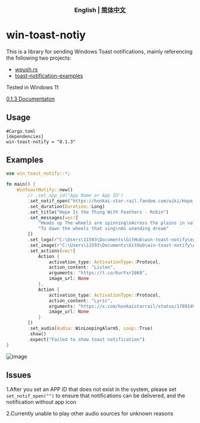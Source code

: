 <h3 align="center"> English | <a href='./README_zh.md'>简体中文</a></h3>

# win-toast-notiy
This is a library for sending Windows Toast notifications, mainly referencing the following two projects:

- [wpush.rs](https://github.com/saez-juan/wpush.rs)
- [toast-notification-examples](https://github.com/GitHub30/toast-notification-examples)

Tested in Windows 11

[0.1.3 Documentaton](https://docs.rs/win-toast-notify)

## Usage
```
#Cargo.toml
[dependencies]
win-toast-notify = "0.1.3"
```

## Examples
```rust
use win_toast_notify::*;

fn main() {
    WinToastNotify::new()
        // .set_app_id("App Name or App ID")
        .set_notif_open("https://honkai-star-rail.fandom.com/wiki/Hope_Is_the_Thing_With_Feathers")
        .set_duration(Duration::Long)
        .set_title("Hope Is the Thing With Feathers - Robin")
        .set_messages(vec![
            "Heads up The wheels are spinning\nAcross the plains in valleys deep",
            "To dawn the wheels that sing\nAn unending dream"
        ])
        .set_logo(r"C:\Users\11593\Documents\GitHub\win-toast-notify\examples\images\logo.png", CropCircle::True)
        .set_image(r"C:\Users\11593\Documents\GitHub\win-toast-notify\examples\images\Robin.jpg", ImagePlacement::Top)
        .set_actions(vec![
            Action {
                activation_type: ActivationType::Protocol,
                action_content: "Listen",
                arguments: "https://t.co/6urFxrI6K0",
                image_url: None
            },
            Action {
                activation_type: ActivationType::Protocol,
                action_content: "Lyric",
                arguments: "https://x.com/honkaistarrail/status/1789149010831569254",
                image_url: None
            }
        ])
        .set_audio(Audio::WinLoopingAlarm5, Loop::True)
        .show()
        .expect("Failed to show toast notification")
}
```

![image](https://raw.githubusercontent.com/iKineticate/win-toast-notify/main/examples/images/example_en.png)

## Issues

1.After you set an APP ID that does not exist in the system, please set `set_notif_open("")` to ensure that notifications can be delivered, and the notification without app icon

2.Currently unable to play other audio sources for unknown reasons

